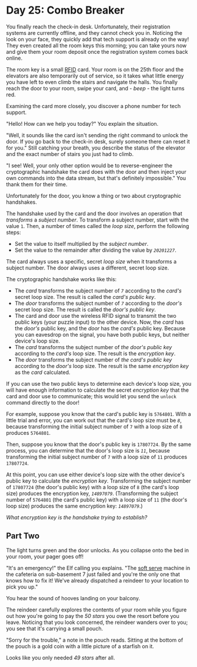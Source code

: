 # Day 25: Combo Breaker

You finally reach the check-in desk. Unfortunately, their registration systems are currently offline, and they cannot check you in. Noticing the look on your face, they quickly add that tech support is already on the way! They even created all the room keys this morning; you can take yours now and give them your room deposit once the registration system comes back online.

The room key is a small [RFID](https://en.wikipedia.org/wiki/Radio-frequency_identification) card. Your room is on the 25th floor and the elevators are also temporarily out of service, so it takes what little energy you have left to even climb the stairs and navigate the halls. You finally reach the door to your room, swipe your card, and - <em>beep</em> - the light turns red.

Examining the card more closely, you discover a phone number for tech support.

"Hello! How can we help you today?" You explain the situation.

"Well, it sounds like the card isn't sending the right command to unlock the door. If you go back to the check-in desk, surely someone there can reset it for you." Still catching your breath, you describe the status of the elevator and the exact number of stairs you just had to climb.

"I see! Well, your only other option would be to reverse-engineer the cryptographic handshake the card does with the door and then inject your own commands into the data stream, but that's definitely impossible." You thank them for their time.

Unfortunately for the door, you know a thing or two about cryptographic handshakes.

The handshake used by the card and the door involves an operation that <em>transforms</em> a <em>subject number</em>. To transform a subject number, start with the value <code>1</code>. Then, a number of times called the <em>loop size</em>, perform the following steps:

- Set the value to itself multiplied by the <em>subject number</em>.
- Set the value to the remainder after dividing the value by <em><code>20201227</code></em>.

The card always uses a specific, secret <em>loop size</em> when it transforms a subject number. The door always uses a different, secret loop size.

The cryptographic handshake works like this:

- The <em>card</em> transforms the subject number of <em><code>7</code></em> according to the <em>card's</em> secret loop size. The result is called the <em>card's public key</em>.
- The <em>door</em> transforms the subject number of <em><code>7</code></em> according to the <em>door's</em> secret loop size. The result is called the <em>door's public key</em>.
- The card and door use the wireless RFID signal to transmit the two public keys (your puzzle input) to the other device. Now, the <em>card</em> has the <em>door's</em> public key, and the <em>door</em> has the <em>card's</em> public key. Because you can eavesdrop on the signal, you have both public keys, but neither device's loop size.
- The <em>card</em> transforms the subject number of <em>the door's public key</em> according to the <em>card's</em> loop size. The result is the <em>encryption key</em>.
- The <em>door</em> transforms the subject number of <em>the card's public key</em> according to the <em>door's</em> loop size. The result is the same <em>encryption key</em> as the <em>card</em> calculated.

If you can use the two public keys to determine each device's loop size, you will have enough information to calculate the secret <em>encryption key</em> that the card and door use to communicate; this would let you send the <code>unlock</code> command directly to the door!

For example, suppose you know that the card's public key is <code>5764801</code>. With a little trial and error, you can work out that the card's loop size must be <em><code>8</code></em>, because transforming the initial subject number of <code>7</code> with a loop size of <code>8</code> produces <code>5764801</code>.

Then, suppose you know that the door's public key is <code>17807724</code>. By the same process, you can determine that the door's loop size is <em><code>11</code></em>, because transforming the initial subject number of <code>7</code> with a loop size of <code>11</code> produces <code>17807724</code>.

At this point, you can use either device's loop size with the other device's public key to calculate the <em>encryption key</em>. Transforming the subject number of <code>17807724</code> (the door's public key) with a loop size of <code>8</code> (the card's loop size) produces the encryption key, <em><code>14897079</code></em>. (Transforming the subject number of <code>5764801</code> (the card's public key) with a loop size of <code>11</code> (the door's loop size) produces the same encryption key: <em><code>14897079</code></em>.)

<em>What encryption key is the handshake trying to establish?</em>

## Part Two

The light turns green and the door unlocks. As you collapse onto the bed in your room, your pager goes off!

"It's an emergency!" the Elf calling you explains. "The [soft serve](https://en.wikipedia.org/wiki/Soft_serve) machine in the cafeteria on sub-basement 7 just failed and you're the only one that knows how to fix it! We've already dispatched a reindeer to your location to pick you up."

You hear the sound of hooves landing on your balcony.

The reindeer carefully explores the contents of your room while you figure out how you're going to pay the <em>50 stars</em> you owe the resort before you leave. Noticing that you look concerned, the reindeer wanders over to you; you see that it's carrying a small pouch.

"Sorry for the trouble," a note in the pouch reads. Sitting at the bottom of the pouch is a gold coin with a little picture of a starfish on it.

Looks like you only needed <em>49 stars</em> after all.
